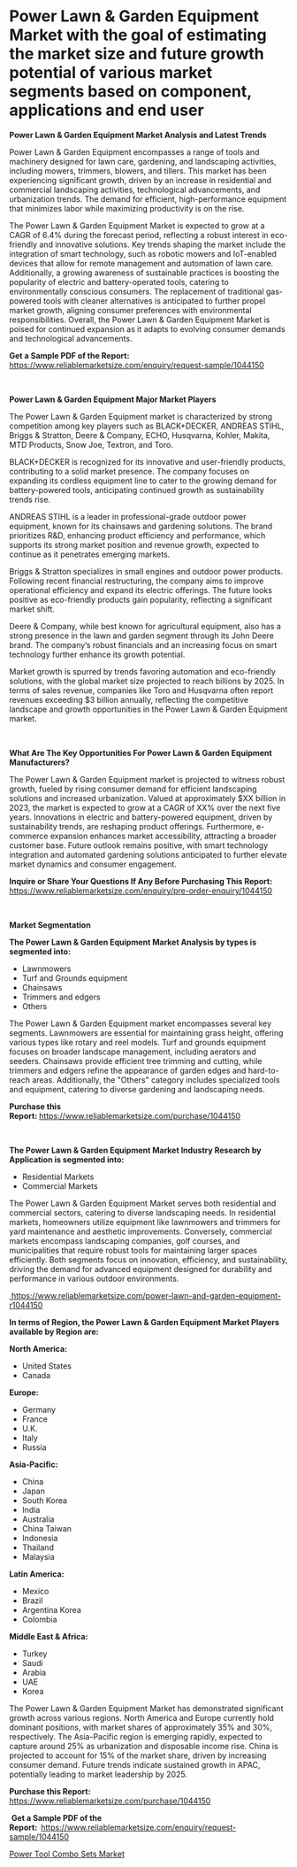 <p><h1>Power Lawn & Garden Equipment Market with the goal of estimating the market size and future growth potential of various market segments based on component, applications and end user</h1></p><p><strong>Power Lawn & Garden Equipment Market Analysis and Latest Trends</strong></p>
<p><p>Power Lawn & Garden Equipment encompasses a range of tools and machinery designed for lawn care, gardening, and landscaping activities, including mowers, trimmers, blowers, and tillers. This market has been experiencing significant growth, driven by an increase in residential and commercial landscaping activities, technological advancements, and urbanization trends. The demand for efficient, high-performance equipment that minimizes labor while maximizing productivity is on the rise.</p><p>The Power Lawn & Garden Equipment Market is expected to grow at a CAGR of 6.4% during the forecast period, reflecting a robust interest in eco-friendly and innovative solutions. Key trends shaping the market include the integration of smart technology, such as robotic mowers and IoT-enabled devices that allow for remote management and automation of lawn care. Additionally, a growing awareness of sustainable practices is boosting the popularity of electric and battery-operated tools, catering to environmentally conscious consumers. The replacement of traditional gas-powered tools with cleaner alternatives is anticipated to further propel market growth, aligning consumer preferences with environmental responsibilities. Overall, the Power Lawn & Garden Equipment Market is poised for continued expansion as it adapts to evolving consumer demands and technological advancements.</p></p>
<p><strong>Get a Sample PDF of the Report:&nbsp;</strong> <a href="https://www.reliablemarketsize.com/enquiry/request-sample/1044150?utm_campaign=3068&utm_medium=2&utm_source=Github&utm_content=ia&utm_term=26032025&utm_id=power-lawn-garden-equipment">https://www.reliablemarketsize.com/enquiry/request-sample/1044150</a></p>
<p>&nbsp;</p>
<p><strong>Power Lawn & Garden Equipment Major Market Players</strong></p>
<p><p>The Power Lawn & Garden Equipment market is characterized by strong competition among key players such as BLACK+DECKER, ANDREAS STIHL, Briggs & Stratton, Deere & Company, ECHO, Husqvarna, Kohler, Makita, MTD Products, Snow Joe, Textron, and Toro. </p><p>BLACK+DECKER is recognized for its innovative and user-friendly products, contributing to a solid market presence. The company focuses on expanding its cordless equipment line to cater to the growing demand for battery-powered tools, anticipating continued growth as sustainability trends rise. </p><p>ANDREAS STIHL is a leader in professional-grade outdoor power equipment, known for its chainsaws and gardening solutions. The brand prioritizes R&D, enhancing product efficiency and performance, which supports its strong market position and revenue growth, expected to continue as it penetrates emerging markets.</p><p>Briggs & Stratton specializes in small engines and outdoor power products. Following recent financial restructuring, the company aims to improve operational efficiency and expand its electric offerings. The future looks positive as eco-friendly products gain popularity, reflecting a significant market shift.</p><p>Deere & Company, while best known for agricultural equipment, also has a strong presence in the lawn and garden segment through its John Deere brand. The company’s robust financials and an increasing focus on smart technology further enhance its growth potential.</p><p>Market growth is spurred by trends favoring automation and eco-friendly solutions, with the global market size projected to reach billions by 2025. In terms of sales revenue, companies like Toro and Husqvarna often report revenues exceeding $3 billion annually, reflecting the competitive landscape and growth opportunities in the Power Lawn & Garden Equipment market.</p></p>
<p>&nbsp;</p>
<p><strong>What Are The Key Opportunities For Power Lawn & Garden Equipment Manufacturers?</strong></p>
<p><p>The Power Lawn & Garden Equipment market is projected to witness robust growth, fueled by rising consumer demand for efficient landscaping solutions and increased urbanization. Valued at approximately $XX billion in 2023, the market is expected to grow at a CAGR of XX% over the next five years. Innovations in electric and battery-powered equipment, driven by sustainability trends, are reshaping product offerings. Furthermore, e-commerce expansion enhances market accessibility, attracting a broader customer base. Future outlook remains positive, with smart technology integration and automated gardening solutions anticipated to further elevate market dynamics and consumer engagement.</p></p>
<p><strong>Inquire or Share Your Questions If Any Before Purchasing This Report:</strong> <a href="https://www.reliablemarketsize.com/enquiry/pre-order-enquiry/1044150?utm_campaign=3068&utm_medium=2&utm_source=Github&utm_content=ia&utm_term=26032025&utm_id=power-lawn-garden-equipment">https://www.reliablemarketsize.com/enquiry/pre-order-enquiry/1044150</a></p>
<p>&nbsp;</p>
<p><strong>Market Segmentation</strong></p>
<p><strong>The Power Lawn & Garden Equipment Market Analysis by types is segmented into:</strong></p>
<p><ul><li>Lawnmowers</li><li>Turf and Grounds equipment</li><li>Chainsaws</li><li>Trimmers and edgers</li><li>Others</li></ul></p>
<p><p>The Power Lawn & Garden Equipment market encompasses several key segments. Lawnmowers are essential for maintaining grass height, offering various types like rotary and reel models. Turf and grounds equipment focuses on broader landscape management, including aerators and seeders. Chainsaws provide efficient tree trimming and cutting, while trimmers and edgers refine the appearance of garden edges and hard-to-reach areas. Additionally, the "Others" category includes specialized tools and equipment, catering to diverse gardening and landscaping needs.</p></p>
<p><strong>Purchase this Report:&nbsp;</strong><a href="https://www.reliablemarketsize.com/purchase/1044150?utm_campaign=3068&utm_medium=2&utm_source=Github&utm_content=ia&utm_term=26032025&utm_id=power-lawn-garden-equipment">https://www.reliablemarketsize.com/purchase/1044150</a></p>
<p>&nbsp;</p>
<p><strong>The Power Lawn & Garden Equipment Market Industry Research by Application is segmented into:</strong></p>
<p><ul><li>Residential Markets</li><li>Commercial Markets</li></ul></p>
<p><p>The Power Lawn & Garden Equipment Market serves both residential and commercial sectors, catering to diverse landscaping needs. In residential markets, homeowners utilize equipment like lawnmowers and trimmers for yard maintenance and aesthetic improvements. Conversely, commercial markets encompass landscaping companies, golf courses, and municipalities that require robust tools for maintaining larger spaces efficiently. Both segments focus on innovation, efficiency, and sustainability, driving the demand for advanced equipment designed for durability and performance in various outdoor environments.</p></p>
<p><a href="https://www.reliablemarketsize.com/power-lawn-and-garden-equipment-r1044150?utm_campaign=3068&utm_medium=2&utm_source=Github&utm_content=ia&utm_term=26032025&utm_id=power-lawn-garden-equipment">&nbsp;https://www.reliablemarketsize.com/power-lawn-and-garden-equipment-r1044150</a></p>
<p><strong>In terms of Region, the Power Lawn & Garden Equipment Market Players available by Region are:</strong></p>
<p>
    <p> <strong> North America: </strong>
        <ul>
            <li>United States</li>
            <li>Canada</li>
        </ul>
        </p> 
    <p> <strong> Europe: </strong>
        <ul>
            <li>Germany</li>
            <li>France</li>
            <li>U.K.</li>
            <li>Italy</li>
            <li>Russia</li>
        </ul>
        </p> 
    <p> <strong> Asia-Pacific: </strong>
        <ul>
            <li>China</li>
            <li>Japan</li>
            <li>South Korea</li>
            <li>India</li>
            <li>Australia</li>
            <li>China Taiwan</li>
            <li>Indonesia</li>
            <li>Thailand</li>
            <li>Malaysia</li>
        </ul>
        </p> 
    <p> <strong> Latin America: </strong>
        <ul>
            <li>Mexico</li>
            <li>Brazil</li>
            <li>Argentina Korea</li>
            <li>Colombia</li>
        </ul>
        </p> 
    <p> <strong> Middle East & Africa: </strong>
        <ul>
            <li>Turkey</li>
            <li>Saudi</li>
            <li>Arabia</li>
            <li>UAE</li>
            <li>Korea</li>
        </ul>
    </p>
    </p>
<p><p>The Power Lawn & Garden Equipment Market has demonstrated significant growth across various regions. North America and Europe currently hold dominant positions, with market shares of approximately 35% and 30%, respectively. The Asia-Pacific region is emerging rapidly, expected to capture around 25% as urbanization and disposable income rise. China is projected to account for 15% of the market share, driven by increasing consumer demand. Future trends indicate sustained growth in APAC, potentially leading to market leadership by 2025.</p></p>
<p><strong>Purchase this Report: </strong><a href="https://www.reliablemarketsize.com/purchase/1044150?utm_campaign=3068&utm_medium=2&utm_source=Github&utm_content=ia&utm_term=26032025&utm_id=power-lawn-garden-equipment">https://www.reliablemarketsize.com/purchase/1044150</a></p>
<p>&nbsp;<strong>Get a Sample PDF of the Report:&nbsp;&nbsp;</strong><a href="https://www.reliablemarketsize.com/enquiry/request-sample/1044150?utm_campaign=3068&utm_medium=2&utm_source=Github&utm_content=ia&utm_term=26032025&utm_id=power-lawn-garden-equipment">https://www.reliablemarketsize.com/enquiry/request-sample/1044150</a></p>
<p><strong></strong></p>
<p><p><a href="https://github.com/nacrehuipie/Market-Research-Report-List-1/blob/main/power-tool-combo-sets-market.md?utm_campaign=3068&utm_medium=2&utm_source=Github&utm_content=ia&utm_term=26032025&utm_id=power-lawn-garden-equipment">Power Tool Combo Sets Market</a></p></p>